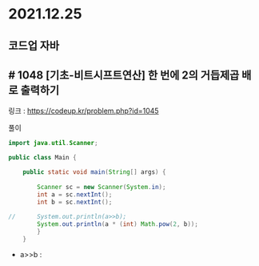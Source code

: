 # 2021.12.25

## 코드업 자바

## # 1048 [기초-비트시프트연산] 한 번에 2의 거듭제곱 배로 출력하기

링크 : https://codeup.kr/problem.php?id=1045





풀이

```java
import java.util.Scanner;

public class Main {

	public static void main(String[] args) {
	
		Scanner sc = new Scanner(System.in);
		int a = sc.nextInt();
		int b = sc.nextInt();
		
//		System.out.println(a>>b);
		System.out.println(a * (int) Math.pow(2, b));
		}
	}
```



* a>>b : 